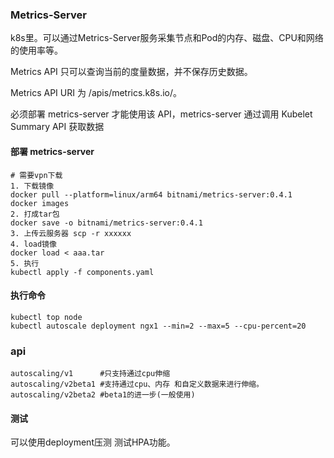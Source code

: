 
### Metrics-Server
k8s里。可以通过Metrics-Server服务采集节点和Pod的内存、磁盘、CPU和网络的使用率等。

Metrics API 只可以查询当前的度量数据，并不保存历史数据。

Metrics API URI 为 /apis/metrics.k8s.io/。


必须部署 metrics-server 才能使用该 API，metrics-server 通过调用 Kubelet Summary API 获取数据

#### 部署 metrics-server
```bigquery
# 需要vpn下载
1. 下载镜像
docker pull --platform=linux/arm64 bitnami/metrics-server:0.4.1
docker images
2. 打成tar包
docker save -o bitnami/metrics-server:0.4.1
3. 上传云服务器 scp -r xxxxxx
4. load镜像
docker load < aaa.tar
5. 执行
kubectl apply -f components.yaml
```

#### 执行命令
```bigquery
kubectl top node
kubectl autoscale deployment ngx1 --min=2 --max=5 --cpu-percent=20
```

### api
```bigquery
autoscaling/v1      #只支持通过cpu伸缩
autoscaling/v2beta1 #支持通过cpu、内存 和自定义数据来进行伸缩。
autoscaling/v2beta2 #beta1的进一步(一般使用)
```


#### 测试
可以使用deployment压测 测试HPA功能。